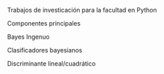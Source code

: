 Trabajos de investicación para la facultad en Python

Componentes principales

Bayes Ingenuo

Clasificadores bayesianos

Discriminante lineal/cuadrático
